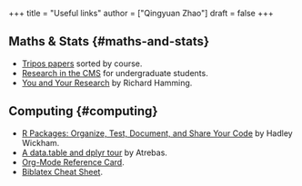 +++
title = "Useful links"
author = ["Qingyuan Zhao"]
draft = false
+++

## Maths & Stats {#maths-and-stats}

-   [Tripos papers](https://tartarus.org/gareth/maths/tripos/) sorted by course.
-   [Research in the CMS](https://www.maths.cam.ac.uk/opportunities/careers-for-mathematicians/summer-research-mathematics/summer-research-mathematics-cmp-and-research-cms) for undergraduate students.
-   [You and Your Research](https://www.cs.virginia.edu/~robins/YouAndYourResearch.html) by Richard Hamming.


## Computing {#computing}

-   [R Packages: Organize, Test, Document, and Share Your Code](https://r-pkgs.org/) by Hadley
    Wickham.
-   [A data.table and dplyr tour](https://atrebas.github.io/post/2019-03-03-datatable-dplyr/) by Atrebas.
-   [Org-Mode Reference Card](https://www.gnu.org/software/emacs/refcards/pdf/orgcard.pdf).
-   [Biblatex Cheat Sheet](http://tug.ctan.org/info/biblatex-cheatsheet/biblatex-cheatsheet.pdf).
